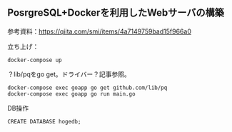 ## PosrgreSQL+Dockerを利用したWebサーバの構築

参考資料：https://qiita.com/smi/items/4a7149759bad15f966a0


立ち上げ：
```
docker-compose up
```
？lib/pqをgo get。ドライバー？記事参照。
```
docker-compose exec goapp go get github.com/lib/pq
docker-compose exec goapp go run main.go
```
DB操作
```
CREATE DATABASE hogedb;  
```


